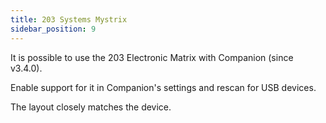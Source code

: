 ```yaml
---
title: 203 Systems Mystrix
sidebar_position: 9
---
```


It is possible to use the 203 Electronic Matrix with Companion (since v3.4.0).

Enable support for it in Companion's settings and rescan for USB devices.

The layout closely matches the device.

